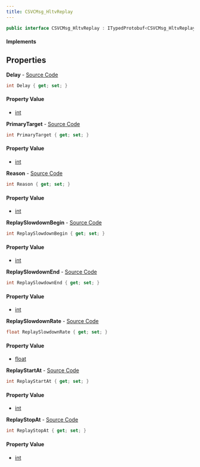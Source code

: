 ```yaml
---
title: CSVCMsg_HltvReplay
---
```


```csharp
public interface CSVCMsg_HltvReplay : ITypedProtobuf<CSVCMsg_HltvReplay>, INativeHandle
```

#### Implements

## Properties

**Delay** - [Source Code](https://github.com/swiftly-solution/swiftlys2/blob/main/managed/src/SwiftlyS2.Generated/Protobufs/Interfaces/CSVCMsg_HltvReplay.cs#L13)

```csharp
int Delay { get; set; }
```

#### Property Value

- [int](https://learn.microsoft.com/dotnet/api/system.int32)

**PrimaryTarget** - [Source Code](https://github.com/swiftly-solution/swiftlys2/blob/main/managed/src/SwiftlyS2.Generated/Protobufs/Interfaces/CSVCMsg_HltvReplay.cs#L16)

```csharp
int PrimaryTarget { get; set; }
```

#### Property Value

- [int](https://learn.microsoft.com/dotnet/api/system.int32)

**Reason** - [Source Code](https://github.com/swiftly-solution/swiftlys2/blob/main/managed/src/SwiftlyS2.Generated/Protobufs/Interfaces/CSVCMsg_HltvReplay.cs#L34)

```csharp
int Reason { get; set; }
```

#### Property Value

- [int](https://learn.microsoft.com/dotnet/api/system.int32)

**ReplaySlowdownBegin** - [Source Code](https://github.com/swiftly-solution/swiftlys2/blob/main/managed/src/SwiftlyS2.Generated/Protobufs/Interfaces/CSVCMsg_HltvReplay.cs#L25)

```csharp
int ReplaySlowdownBegin { get; set; }
```

#### Property Value

- [int](https://learn.microsoft.com/dotnet/api/system.int32)

**ReplaySlowdownEnd** - [Source Code](https://github.com/swiftly-solution/swiftlys2/blob/main/managed/src/SwiftlyS2.Generated/Protobufs/Interfaces/CSVCMsg_HltvReplay.cs#L28)

```csharp
int ReplaySlowdownEnd { get; set; }
```

#### Property Value

- [int](https://learn.microsoft.com/dotnet/api/system.int32)

**ReplaySlowdownRate** - [Source Code](https://github.com/swiftly-solution/swiftlys2/blob/main/managed/src/SwiftlyS2.Generated/Protobufs/Interfaces/CSVCMsg_HltvReplay.cs#L31)

```csharp
float ReplaySlowdownRate { get; set; }
```

#### Property Value

- [float](https://learn.microsoft.com/dotnet/api/system.single)

**ReplayStartAt** - [Source Code](https://github.com/swiftly-solution/swiftlys2/blob/main/managed/src/SwiftlyS2.Generated/Protobufs/Interfaces/CSVCMsg_HltvReplay.cs#L22)

```csharp
int ReplayStartAt { get; set; }
```

#### Property Value

- [int](https://learn.microsoft.com/dotnet/api/system.int32)

**ReplayStopAt** - [Source Code](https://github.com/swiftly-solution/swiftlys2/blob/main/managed/src/SwiftlyS2.Generated/Protobufs/Interfaces/CSVCMsg_HltvReplay.cs#L19)

```csharp
int ReplayStopAt { get; set; }
```

#### Property Value

- [int](https://learn.microsoft.com/dotnet/api/system.int32)

